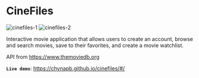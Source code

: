 # CineFiles

![cinefiles-1](https://github.com/chynapb/cinefiles/assets/110194146/803cef39-2aac-4685-9ee5-9eafb0b59426)
![cinefiles-2](https://github.com/chynapb/cinefiles/assets/110194146/cded43a9-2f47-40b2-922c-229328c88ae9)

Interactive movie application that allows users to create an account, browse and search movies, save to their favorites, and create a movie watchlist.

API from https://www.themoviedb.org

**`Live demo`**: https://chynapb.github.io/cinefiles/#/
